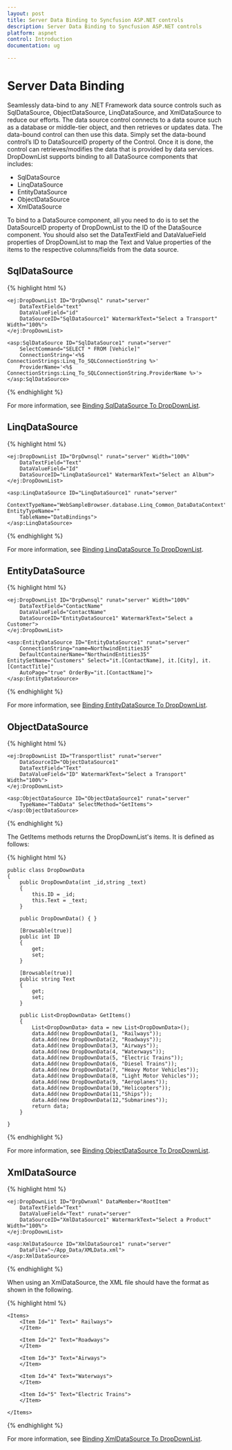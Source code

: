 ```yaml
---
layout: post
title: Server Data Binding to Syncfusion ASP.NET controls
description: Server Data Binding to Syncfusion ASP.NET controls
platform: aspnet
control: Introduction
documentation: ug

---
```

# Server Data Binding

Seamlessly data-bind to any .NET Framework data source controls such as SqlDataSource, ObjectDataSource, LinqDataSource, and XmlDataSource to reduce our efforts. The data source control connects to a data source such as a database or middle-tier object, and then retrieves or updates data. The data-bound control can then use this data. Simply set the data-bound control’s ID to DataSourceID property of the Control. Once it is done, the control can retrieves/modifies the data that is provided by data services.
DropDownList supports binding to all DataSource components that includes:

* SqlDataSource
* LinqDataSource
* EntityDataSource
* ObjectDataSource
* XmlDataSource

To bind to a DataSource component, all you need to do is to set the DataSourceID property of DropDownList to the ID of the DataSource component. You should also set the DataTextField and DataValueField properties of DropDownList to map the Text and Value properties of the items to the respective columns/fields from the data source.

## SqlDataSource

{% highlight html %}

    <ej:DropDownList ID="DrpDwnsql" runat="server"
        DataTextField="text" 
        DataValueField="id" 
        DataSourceID="SqlDataSource1" WatermarkText="Select a Transport" Width="100%">
    </ej:DropDownList>

    <asp:SqlDataSource ID="SqlDataSource1" runat="server" 
        SelectCommand="SELECT * FROM [Vehicle]"
        ConnectionString='<%$ ConnectionStrings:Linq_To_SQLConnectionString %>'
        ProviderName='<%$ ConnectionStrings:Linq_To_SQLConnectionString.ProviderName %>'>
    </asp:SqlDataSource>

{% endhighlight %}

For more information, see [Binding SqlDataSource To DropDownList](https://help.syncfusion.com/aspnet/dropdownlist/datasource#sqldatasource).

## LinqDataSource

{% highlight html %}

    <ej:DropDownList ID="DrpDwnsql" runat="server" Width="100%"
        DataTextField="Text"  
        DataValueField="Id" 
        DataSourceID="LinqDataSource1" WatermarkText="Select an Album">
    </ej:DropDownList>

    <asp:LinqDataSource ID="LinqDataSource1" runat="server" 
        ContextTypeName="WebSampleBrowser.database.Linq_Common_DataDataContext" EntityTypeName="" 
        TableName="DataBindings">
    </asp:LinqDataSource>

{% endhighlight %}

For more information, see [Binding LinqDataSource To DropDownList](https://help.syncfusion.com/aspnet/dropdownlist/datasource#linqdatasource).

## EntityDataSource

{% highlight html %}

    <ej:DropDownList ID="DrpDwnsql" runat="server" Width="100%"
        DataTextField="ContactName"  
        DataValueField="ContactName" 
        DataSourceID="EntityDataSource1" WatermarkText="Select a Customer">
    </ej:DropDownList>

    <asp:EntityDataSource ID="EntityDataSource1" runat="server" 
        ConnectionString="name=NorthwindEntities35"
        DefaultContainerName="NorthwindEntities35" EntitySetName="Customers" Select="it.[ContactName], it.[City], it.[ContactTitle]"
        AutoPage="true" OrderBy="it.[ContactName]">
    </asp:EntityDataSource>

{% endhighlight %}

For more information, see [Binding EntityDataSource To DropDownList](https://help.syncfusion.com/aspnet/dropdownlist/datasource#entitydatasource).

## ObjectDataSource

{% highlight html %}

    <ej:DropDownList ID="Transportlist" runat="server"
        DataSourceID="ObjectDataSource1"
        DataTextField="Text" 
        DataValueField="ID" WatermarkText="Select a Transport" Width="100%">
    </ej:DropDownList>

    <asp:ObjectDataSource ID="ObjectDataSource1" runat="server" 
        TypeName="TabData" SelectMethod="GetItems">
    </asp:ObjectDataSource>

{% endhighlight %}

The GetItems methods returns the DropDownList's items. It is defined as follows:

{% highlight html %}

    public class DropDownData
    {
        public DropDownData(int _id,string _text)
        {
            this.ID = _id;
            this.Text = _text;
        }

        public DropDownData() { }

        [Browsable(true)]
        public int ID
        {
            get;
            set;
        }
        
        [Browsable(true)]
        public string Text
        {
            get;
            set;
        }

        public List<DropDownData> GetItems()
        {
            List<DropDownData> data = new List<DropDownData>();
            data.Add(new DropDownData(1, "Railways"));
            data.Add(new DropDownData(2, "Roadways"));
            data.Add(new DropDownData(3, "Airways"));
            data.Add(new DropDownData(4, "Waterways"));
            data.Add(new DropDownData(5, "Electric Trains"));
            data.Add(new DropDownData(6, "Diesel Trains"));
            data.Add(new DropDownData(7, "Heavy Motor Vehicles"));
            data.Add(new DropDownData(8, "Light Motor Vehicles"));
            data.Add(new DropDownData(9, "Aeroplanes"));
            data.Add(new DropDownData(10,"Helicopters"));
            data.Add(new DropDownData(11,"Ships"));
            data.Add(new DropDownData(12,"Submarines"));
            return data;
        }

    }

{% endhighlight %}

For more information, see [Binding ObjectDataSource To DropDownList](https://help.syncfusion.com/aspnet/dropdownlist/datasource#objectdatasource).

## XmlDataSource

{% highlight html %}

    <ej:DropDownList ID="DrpDwnxml" DataMember="RootItem" 
        DataTextField="Text" 
        DataValueField="Text" runat="server" 
        DataSourceID="XmlDataSource1" WatermarkText="Select a Product" Width="100%">
    </ej:DropDownList>

    <asp:XmlDataSource ID="XmlDataSource1" runat="server" 
        DataFile="~/App_Data/XMLData.xml">
    </asp:XmlDataSource>


{% endhighlight %}

When using an XmlDataSource, the XML file should have the format as shown in the following.

{% highlight html %}

    <Items>
        <Item Id="1" Text=" Railways">
        </Item>

        <Item Id="2" Text="Roadways">
        </Item>

        <Item Id="3" Text="Airways">
        </Item>

        <Item Id="4" Text="Waterways">
        </Item>

        <Item Id="5" Text="Electric Trains">
        </Item>

    </Items>

{% endhighlight %}

For more information, see [Binding XmlDataSource To DropDownList](https://help.syncfusion.com/aspnet/dropdownlist/datasource#xmldatasource).




